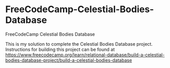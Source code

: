 # FreeCodeCamp-Celestial-Bodies-Database
FreeCodeCamp Celestial Bodies Database

This is my solution to complete the Celestial Bodies Database project. Instructions for building this project can be found at https://www.freecodecamp.org/learn/relational-database/build-a-celestial-bodies-database-project/build-a-celestial-bodies-database
